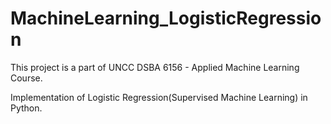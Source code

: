 # MachineLearning_LogisticRegression

This project is a part of UNCC DSBA 6156 - Applied Machine Learning Course.

Implementation of Logistic Regression(Supervised Machine Learning) in Python.
